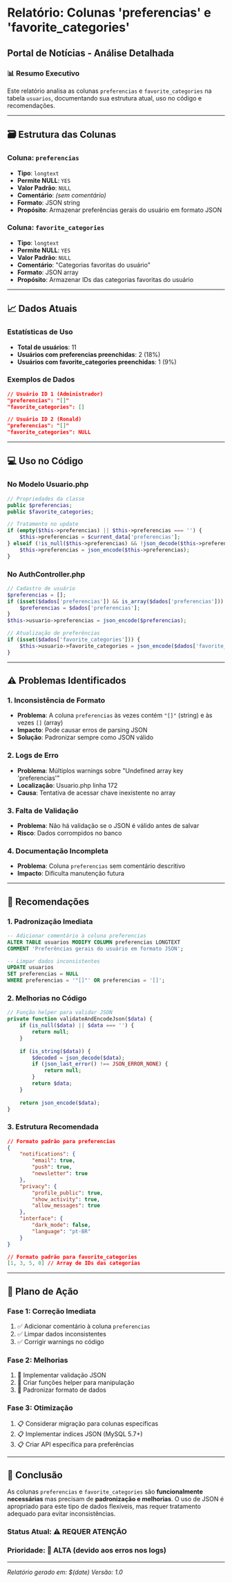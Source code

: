 # Relatório: Colunas 'preferencias' e 'favorite_categories'

## Portal de Notícias - Análise Detalhada

### 📊 Resumo Executivo

Este relatório analisa as colunas `preferencias` e `favorite_categories` na tabela `usuarios`, documentando sua estrutura atual, uso no código e recomendações.

---

## 🗃️ Estrutura das Colunas

### Coluna: `preferencias`
- **Tipo**: `longtext`
- **Permite NULL**: `YES`
- **Valor Padrão**: `NULL`
- **Comentário**: *(sem comentário)*
- **Formato**: JSON string
- **Propósito**: Armazenar preferências gerais do usuário em formato JSON

### Coluna: `favorite_categories`
- **Tipo**: `longtext`
- **Permite NULL**: `YES`
- **Valor Padrão**: `NULL`
- **Comentário**: "Categorias favoritas do usuário"
- **Formato**: JSON array
- **Propósito**: Armazenar IDs das categorias favoritas do usuário

---

## 📈 Dados Atuais

### Estatísticas de Uso
- **Total de usuários**: 11
- **Usuários com preferencias preenchidas**: 2 (18%)
- **Usuários com favorite_categories preenchidas**: 1 (9%)

### Exemplos de Dados
```json
// Usuário ID 1 (Administrador)
"preferencias": "[]"
"favorite_categories": []

// Usuário ID 2 (Ronald)
"preferencias": "[]"
"favorite_categories": NULL
```

---

## 💻 Uso no Código

### No Modelo Usuario.php
```php
// Propriedades da classe
public $preferencias;
public $favorite_categories;

// Tratamento no update
if (empty($this->preferencias) || $this->preferencias === '') {
    $this->preferencias = $current_data['preferencias'];
} elseif (!is_null($this->preferencias) && !json_decode($this->preferencias)) {
    $this->preferencias = json_encode($this->preferencias);
}
```

### No AuthController.php
```php
// Cadastro de usuário
$preferencias = [];
if (isset($dados['preferencias']) && is_array($dados['preferencias'])) {
    $preferencias = $dados['preferencias'];
}
$this->usuario->preferencias = json_encode($preferencias);

// Atualização de preferências
if (isset($dados['favorite_categories'])) {
    $this->usuario->favorite_categories = json_encode($dados['favorite_categories']);
}
```

---

## ⚠️ Problemas Identificados

### 1. Inconsistência de Formato
- **Problema**: A coluna `preferencias` às vezes contém `"[]"` (string) e às vezes `[]` (array)
- **Impacto**: Pode causar erros de parsing JSON
- **Solução**: Padronizar sempre como JSON válido

### 2. Logs de Erro
- **Problema**: Múltiplos warnings sobre "Undefined array key 'preferencias'"
- **Localização**: Usuario.php linha 172
- **Causa**: Tentativa de acessar chave inexistente no array

### 3. Falta de Validação
- **Problema**: Não há validação se o JSON é válido antes de salvar
- **Risco**: Dados corrompidos no banco

### 4. Documentação Incompleta
- **Problema**: Coluna `preferencias` sem comentário descritivo
- **Impacto**: Dificulta manutenção futura

---

## 🔧 Recomendações

### 1. Padronização Imediata
```sql
-- Adicionar comentário à coluna preferencias
ALTER TABLE usuarios MODIFY COLUMN preferencias LONGTEXT 
COMMENT 'Preferências gerais do usuário em formato JSON';

-- Limpar dados inconsistentes
UPDATE usuarios 
SET preferencias = NULL 
WHERE preferencias = '"[]"' OR preferencias = '[]';
```

### 2. Melhorias no Código
```php
// Função helper para validar JSON
private function validateAndEncodeJson($data) {
    if (is_null($data) || $data === '') {
        return null;
    }
    
    if (is_string($data)) {
        $decoded = json_decode($data);
        if (json_last_error() !== JSON_ERROR_NONE) {
            return null;
        }
        return $data;
    }
    
    return json_encode($data);
}
```

### 3. Estrutura Recomendada
```json
// Formato padrão para preferencias
{
    "notifications": {
        "email": true,
        "push": true,
        "newsletter": true
    },
    "privacy": {
        "profile_public": true,
        "show_activity": true,
        "allow_messages": true
    },
    "interface": {
        "dark_mode": false,
        "language": "pt-BR"
    }
}

// Formato padrão para favorite_categories
[1, 3, 5, 8] // Array de IDs das categorias
```

---

## 🎯 Plano de Ação

### Fase 1: Correção Imediata
1. ✅ Adicionar comentário à coluna `preferencias`
2. ✅ Limpar dados inconsistentes
3. ✅ Corrigir warnings no código

### Fase 2: Melhorias
1. 🔄 Implementar validação JSON
2. 🔄 Criar funções helper para manipulação
3. 🔄 Padronizar formato de dados

### Fase 3: Otimização
1. 📋 Considerar migração para colunas específicas
2. 📋 Implementar índices JSON (MySQL 5.7+)
3. 📋 Criar API específica para preferências

---

## 📝 Conclusão

As colunas `preferencias` e `favorite_categories` são **funcionalmente necessárias** mas precisam de **padronização e melhorias**. O uso de JSON é apropriado para este tipo de dados flexíveis, mas requer tratamento adequado para evitar inconsistências.

### Status Atual: ⚠️ **REQUER ATENÇÃO**
### Prioridade: 🔴 **ALTA** (devido aos erros nos logs)

---

*Relatório gerado em: $(date)*
*Versão: 1.0*